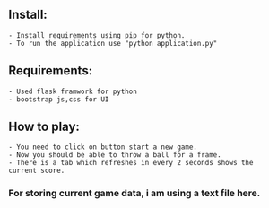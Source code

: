 ## Install:
    - Install requirements using pip for python.
    - To run the application use "python application.py"

## Requirements:
    - Used flask framwork for python
    - bootstrap js,css for UI

## How to play:
    - You need to click on button start a new game.
    - Now you should be able to throw a ball for a frame.
    - There is a tab which refreshes in every 2 seconds shows the     current score.


### For storing current game data, i am using a text file here.